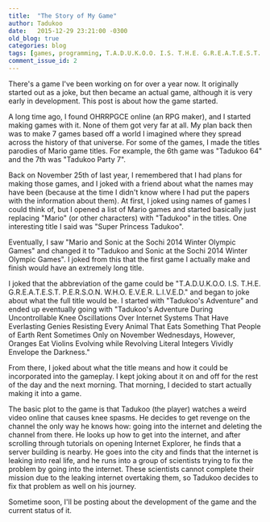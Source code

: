 ```yaml
---
title:  "The Story of My Game"
author: Tadukoo
date:   2015-12-29 23:21:00 -0300
old_blog: true
categories: blog
tags: [games, programming, T.A.D.U.K.O.O. I.S. T.H.E. G.R.E.A.T.E.S.T. P.E.R.S.O.N. W.H.O. E.V.E.R. L.I.V.E.D.]
comment_issue_id: 2
---
```

There's a game I've been working on for over a year now. It originally started out as a joke, but then became an actual game, although it is very early in 
development. This post is about how the game started.

A long time ago, I found OHRRPGCE online (an RPG maker), and I started making games with it. None of them got very far at all. My plan back then was to make 
7 games based off a world I imagined where they spread across the history of that universe. For some of the games, I made the titles parodies of Mario game 
titles. For example, the 6th game was "Tadukoo 64" and the 7th was "Tadukoo Party 7".

Back on November 25th of last year, I remembered that I had plans for making those games, and I joked with a friend about what the names may have been 
(because at the time I didn't know where I had put the papers with the information about them). At first, I joked using names of games I could think of, but 
I opened a list of Mario games and started basically just replacing "Mario" (or other characters) with "Tadukoo" in the titles. One interesting title I said 
was "Super Princess Tadukoo".

Eventually, I saw "Mario and Sonic at the Sochi 2014 Winter Olympic Games" and changed it to "Tadukoo and Sonic at the Sochi 2014 Winter Olympic Games". I 
joked from this that the first game I actually make and finish would have an extremely long title.

I joked that the abbreviation of the game could be "T.A.D.U.K.O.O. I.S. T.H.E. G.R.E.A.T.E.S.T. P.E.R.S.O.N. W.H.O. E.V.E.R. L.I.V.E.D." and began to joke 
about what the full title would be. I started with "Tadukoo's Adventure" and ended up eventually going with "Tadukoo's Adventure During Uncontrollable Knee 
Oscillations Over Internet Systems That Have Everlasting Genies Resisting Every Animal That Eats Something That People of Earth Rent Sometimes Only on 
November Wednesdays, However, Oranges Eat Violins Evolving while Revolving Literal Integers Vividly Envelope the Darkness."

From there, I joked about what the title means and how it could be incorporated into the gameplay. I kept joking about it on and off for the rest of the 
day and the next morning. That morning, I decided to start actually making it into a game.

The basic plot to the game is that Tadukoo (the player) watches a weird video online that causes knee spasms. He decides to get revenge on the channel the 
only way he knows how: going into the internet and deleting the channel from there. He looks up how to get into the internet, and after scrolling through 
tutorials on opening Internet Explorer, he finds that a server building is nearby. He goes into the city and finds that the internet is leaking into real 
life, and he runs into a group of scientists trying to fix the problem by going into the internet. These scientists cannot complete their mission due to the 
leaking internet overtaking them, so Tadukoo decides to fix that problem as well on his journey.

Sometime soon, I'll be posting about the development of the game and the current status of it.
